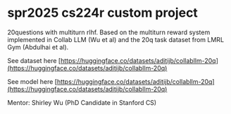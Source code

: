 # spr2025 cs224r custom project

20questions with multiturn rlhf. Based on the multiturn reward system implemented in Collab LLM (Wu et al) and the 20q task dataset from LMRL Gym (Abdulhai et al). 

See dataset here [https://huggingface.co/datasets/aditijb/collabllm-20q](https://huggingface.co/datasets/aditijb/collabllm-20q)

See model here [https://huggingface.co/datasets/aditijb/collabllm-20q](https://huggingface.co/datasets/aditijb/collabllm-20q)

Mentor: Shirley Wu (PhD Candidate in Stanford CS)
